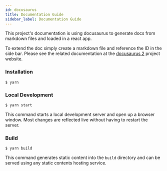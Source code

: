 ```yaml
---
id: docusaurus
title: Documentation Guide
sidebar_label: Documentation Guide
---
```

This project's documentation is using docusaurus to generate docs from markdown files and loaded in a react app.  

To extend the doc simply create a markdown file and reference the ID in the side bar.  Please see the related documentation 
at the [docusaurus 2](https://v2.docusaurus.io/) project website.

### Installation

``` 
$ yarn
```

### Local Development

``` 
$ yarn start
```

This command starts a local development server and open up a browser window. Most changes are reflected live without having to restart the server.

### Build

``` 
$ yarn build
```

This command generates static content into the `build` directory and can be served using any static contents hosting service.
